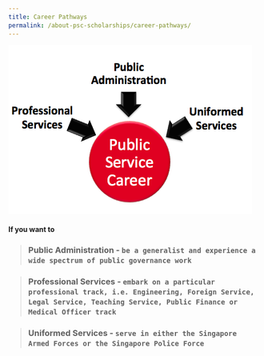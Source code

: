 ```yaml
---
title: Career Pathways
permalink: /about-psc-scholarships/career-pathways/
---
```

![Public Service Career](/images/career-pathways.png)

#### If you want to

> ### **Public Administration** - `be a generalist and experience a wide spectrum of public governance work`

> ### **Professional Services** - `embark on a particular professional track, i.e. Engineering, Foreign Service, Legal Service, Teaching Service, Public Finance or Medical Officer track`

> ### **Uniformed Services** - `serve in either the Singapore Armed Forces or the Singapore Police Force`
